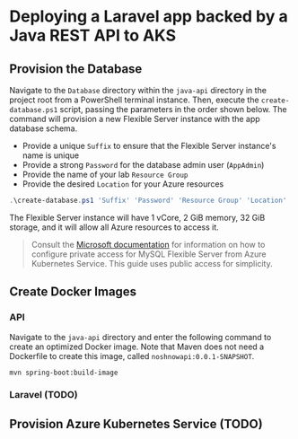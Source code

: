 # Deploying a Laravel app backed by a Java REST API to AKS

## Provision the Database

Navigate to the `Database` directory within the `java-api` directory in the project root from a PowerShell terminal instance. Then, execute the `create-database.ps1` script, passing the parameters in the order shown below. The command will provision a new Flexible Server instance with the app database schema.

- Provide a unique `Suffix` to ensure that the Flexible Server instance's name is unique
- Provide a strong `Password` for the database admin user (`AppAdmin`)
- Provide the name of your lab `Resource Group`
- Provide the desired `Location` for your Azure resources

```powershell
.\create-database.ps1 'Suffix' 'Password' 'Resource Group' 'Location'
```

The Flexible Server instance will have 1 vCore, 2 GiB memory, 32 GiB storage, and it will allow all Azure resources to access it.

> Consult the [Microsoft documentation](https://docs.microsoft.com/azure/mysql/flexible-server/tutorial-deploy-springboot-on-aks-vnet) for information on how to configure private access for MySQL Flexible Server from Azure Kubernetes Service. This guide uses public access for simplicity.

## Create Docker Images

### API

Navigate to the `java-api` directory and enter the following command to create an optimized Docker image. Note that Maven does not need a Dockerfile to create this image, called `noshnowapi:0.0.1-SNAPSHOT`.

```
mvn spring-boot:build-image
```

### Laravel (TODO)

## Provision Azure Kubernetes Service (TODO)
